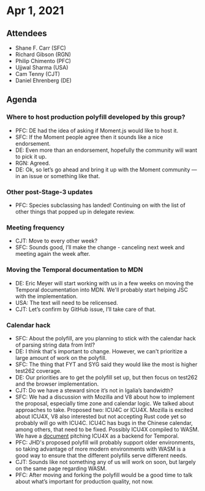 # Apr 1, 2021

## Attendees
- Shane F. Carr (SFC)
- Richard Gibson (RGN)
- Philip Chimento (PFC)
- Ujjwal Sharma (USA)
- Cam Tenny (CJT)
- Daniel Ehrenberg (DE)

## Agenda
### Where to host production polyfill developed by this group?
- PFC: DE had the idea of asking if Moment.js would like to host it.
- SFC: If the Moment people agree then it sounds like a nice endorsement.
- DE: Even more than an endorsement, hopefully the community will want to pick it up.
- RGN: Agreed.
- DE: Ok, so let’s go ahead and bring it up with the Moment community — in an issue or something like that.

### Other post-Stage-3 updates
- PFC: Species subclassing has landed! Continuing on with the list of other things that popped up in delegate review.

### Meeting frequency
- CJT: Move to every other week?
- SFC: Sounds good, I’ll make the change - canceling next week and meeting again the week after.

### Moving the Temporal documentation to MDN
- DE: Eric Meyer will start working with us in a few weeks on moving the Temporal documentation into MDN. We'll probably start helping JSC with the implementation.
- USA: The text will need to be relicensed.
- CJT: Let’s confirm by GitHub issue, I’ll take care of that.

### Calendar hack
- SFC: About the polyfill, are you planning to stick with the calendar hack of parsing string data from Intl?
- DE: I think that's important to change. However, we can't prioritize a large amount of work on the polyfill.
- SFC: The thing that FYT and SYG said they would like the most is higher test262 coverage.
- DE: Our priorities are to get the polyfill set up, but then focus on test262 and the browser implementation.
- CJT: Do we have a steward since it’s not in Igalia’s bandwidth?
- SFC: We had a discussion with Mozilla and V8 about how to implement the proposal, especially time zone and calendar logic. We talked about approaches to take. Proposed two: ICU4C or ICU4X. Mozilla is excited about ICU4X, V8 also interested but not accepting Rust code yet so probably will go with ICU4C. ICU4C has bugs in the Chinese calendar, among others, that need to be fixed. Possibly ICU4X compiled to WASM. We have a [document](https://docs.google.com/document/d/1UOrM-dQsqkVP9CRWdKMGVcfOxlc2xI53s4qAeqZJMaw/edit) pitching ICU4X as a backend for Temporal.
- PFC: JHD's proposed polyfill will probably support older environments, so taking advantage of more modern environments with WASM is a good way to ensure that the different polyfills serve different needs.
- CJT: Sounds like not something any of us will work on soon, but largely on the same page regarding WASM.
- PFC: After moving and forking the polyfill would be a good time to talk about what’s important for production quality, not now.
